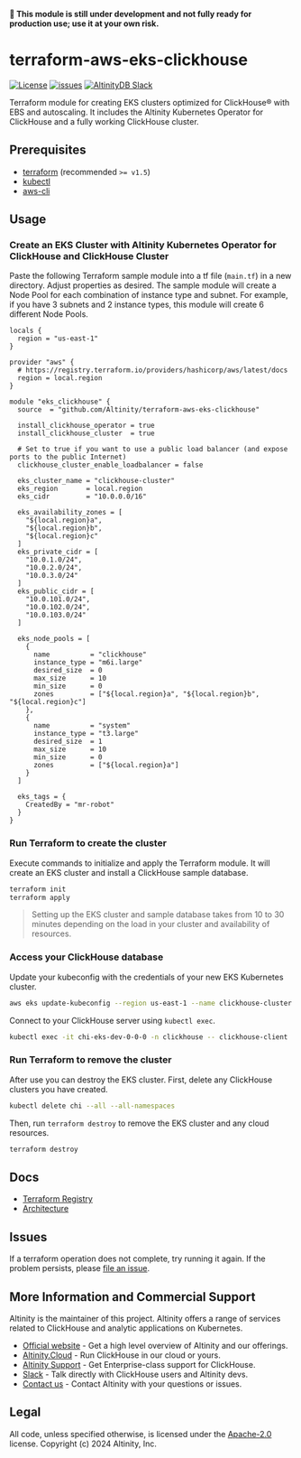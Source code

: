 **🚨 This module is still under development and not fully ready for production use; use it at your own risk.**

# terraform-aws-eks-clickhouse

[![License](http://img.shields.io/:license-apache%202.0-brightgreen.svg)](http://www.apache.org/licenses/LICENSE-2.0.html)
[![issues](https://img.shields.io/github/issues/altinity/terraform-aws-eks-clickhouse.svg)](https://github.com/altinity/terraform-aws-eks-clickhouse/issues)
<a href="https://join.slack.com/t/altinitydbworkspace/shared_invite/zt-w6mpotc1-fTz9oYp0VM719DNye9UvrQ">
  <img src="https://img.shields.io/static/v1?logo=slack&logoColor=959DA5&label=Slack&labelColor=333a41&message=join%20conversation&color=3AC358" alt="AltinityDB Slack" />
</a>

Terraform module for creating EKS clusters optimized for ClickHouse® with EBS and autoscaling.
It includes the Altinity Kubernetes Operator for ClickHouse and a fully working ClickHouse cluster.

## Prerequisites

- [terraform](https://developer.hashicorp.com/terraform/tutorials/aws-get-started/install-cli) (recommended `>= v1.5`)
- [kubectl](https://kubernetes.io/docs/tasks/tools/#kubectl)
- [aws-cli](https://docs.aws.amazon.com/cli/latest/userguide/getting-started-install.html)

## Usage
### Create an EKS Cluster with Altinity Kubernetes Operator for ClickHouse and ClickHouse Cluster

Paste the following Terraform sample module into a tf file (`main.tf`) in a new directory. Adjust properties as desired.
The sample module will create a Node Pool for each combination of instance type and subnet. For example, if you have 3 subnets and 2 instance types, this module will create 6 different Node Pools.

```hcl
locals {
  region = "us-east-1"
}

provider "aws" {
  # https://registry.terraform.io/providers/hashicorp/aws/latest/docs
  region = local.region
}

module "eks_clickhouse" {
  source  = "github.com/Altinity/terraform-aws-eks-clickhouse"

  install_clickhouse_operator = true
  install_clickhouse_cluster  = true

  # Set to true if you want to use a public load balancer (and expose ports to the public Internet)
  clickhouse_cluster_enable_loadbalancer = false

  eks_cluster_name = "clickhouse-cluster"
  eks_region       = local.region
  eks_cidr         = "10.0.0.0/16"

  eks_availability_zones = [
    "${local.region}a",
    "${local.region}b",
    "${local.region}c"
  ]
  eks_private_cidr = [
    "10.0.1.0/24",
    "10.0.2.0/24",
    "10.0.3.0/24"
  ]
  eks_public_cidr = [
    "10.0.101.0/24",
    "10.0.102.0/24",
    "10.0.103.0/24"
  ]

  eks_node_pools = [
    {
      name          = "clickhouse"
      instance_type = "m6i.large"
      desired_size  = 0
      max_size      = 10
      min_size      = 0
      zones         = ["${local.region}a", "${local.region}b", "${local.region}c"]
    },
    {
      name          = "system"
      instance_type = "t3.large"
      desired_size  = 1
      max_size      = 10
      min_size      = 0
      zones         = ["${local.region}a"]
    }
  ]

  eks_tags = {
    CreatedBy = "mr-robot"
  }
}
```

### Run Terraform to create the cluster

Execute commands to initialize and apply the Terraform module. It will create an EKS cluster and install a ClickHouse sample database.

```sh
terraform init
terraform apply
```

> Setting up the EKS cluster and sample database takes from 10 to 30 minutes depending on the load in your cluster and availability of resources.

### Access your ClickHouse database
Update your kubeconfig with the credentials of your new EKS Kubernetes cluster.
```sh
aws eks update-kubeconfig --region us-east-1 --name clickhouse-cluster
```

Connect to your ClickHouse server using `kubectl exec`.
```sh
kubectl exec -it chi-eks-dev-0-0-0 -n clickhouse -- clickhouse-client
```

### Run Terraform to remove the cluster
After use you can destroy the EKS cluster. First, delete any ClickHouse clusters you have created.
```sh
kubectl delete chi --all --all-namespaces
```

Then, run `terraform destroy` to remove the EKS cluster and any cloud resources.
```sh
terraform destroy
```

## Docs
- [Terraform Registry](https://registry.terraform.io/modules/Altinity/eks-clickhouse/aws/latest)
- [Architecture](https://github.com/Altinity/terraform-aws-eks-clickhouse/tree/master/docs)

## Issues
If a terraform operation does not complete, try running it again. If the problem persists, please [file an issue](https://github.com/Altinity/terraform-aws-eks-clickhouse/issues).

## More Information and Commercial Support
Altinity is the maintainer of this project. Altinity offers a range of
services related to ClickHouse and analytic applications on Kubernetes.

- [Official website](https://altinity.com/) - Get a high level overview of Altinity and our offerings.
- [Altinity.Cloud](https://altinity.com/cloud-database/) - Run ClickHouse in our cloud or yours.
- [Altinity Support](https://altinity.com/support/) - Get Enterprise-class support for ClickHouse.
- [Slack](https://altinitydbworkspace.slack.com/join/shared_invite/zt-w6mpotc1-fTz9oYp0VM719DNye9UvrQ) - Talk directly with ClickHouse users and Altinity devs.
- [Contact us](https://hubs.la/Q020sH3Z0) - Contact Altinity with your questions or issues.

## Legal
All code, unless specified otherwise, is licensed under the [Apache-2.0](LICENSE) license.
Copyright (c) 2024 Altinity, Inc.
